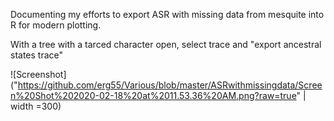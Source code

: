 Documenting my efforts to export ASR with missing data from mesquite into R for modern plotting. 

With a tree with a tarced character open, select trace and "export ancestral states trace"


![Screenshot]("https://github.com/erg55/Various/blob/master/ASRwithmissingdata/Screen%20Shot%202020-02-18%20at%2011.53.36%20AM.png?raw=true" | width =300)
